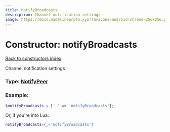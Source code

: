 ```yaml
---
title: notifyBroadcasts
description: Channel notification settings
image: https://docs.madelineproto.xyz/favicons/android-chrome-256x256.png
---
```

# Constructor: notifyBroadcasts  
[Back to constructors index](index.md)



Channel notification settings




### Type: [NotifyPeer](../types/NotifyPeer.md)


### Example:

```php
$notifyBroadcasts = ['_' => 'notifyBroadcasts'];
```  


Or, if you're into Lua:

```lua
notifyBroadcasts={_='notifyBroadcasts'}

```


